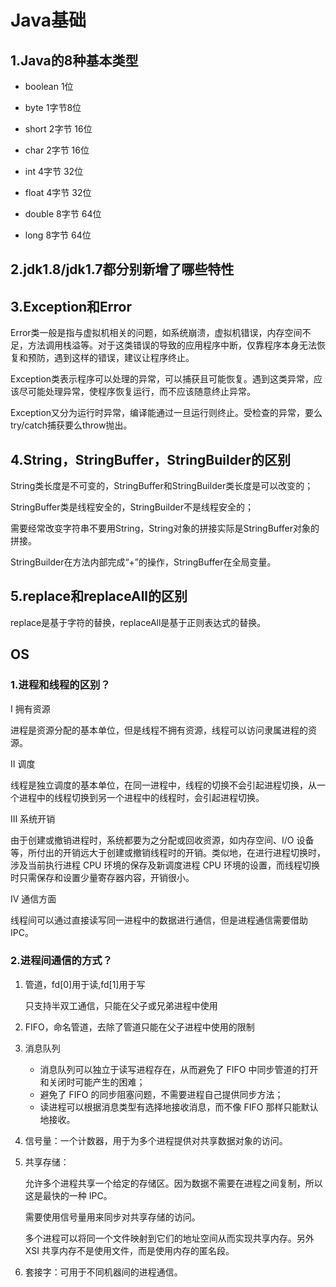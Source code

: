 # Java基础

## 1.Java的8种基本类型

- boolean 1位
- byte 1字节8位
- short 2字节 16位
- char 2字节 16位
- int 4字节 32位
- float 4字节 32位

- double 8字节 64位
- long 8字节 64位

## 2.jdk1.8/jdk1.7都分别新增了哪些特性



## 3.Exception和Error

Error类一般是指与虚拟机相关的问题，如系统崩溃，虚拟机错误，内存空间不足，方法调用栈溢等。对于这类错误的导致的应用程序中断，仅靠程序本身无法恢复和预防，遇到这样的错误，建议让程序终止。

Exception类表示程序可以处理的异常，可以捕获且可能恢复。遇到这类异常，应该尽可能处理异常，使程序恢复运行，而不应该随意终止异常。

Exception又分为运行时异常，编译能通过一旦运行则终止。受检查的异常，要么try/catch捕获要么throw抛出。

## 4.String，StringBuffer，StringBuilder的区别

String类长度是不可变的，StringBuffer和StringBuilder类长度是可以改变的；

StringBuffer类是线程安全的，StringBuilder不是线程安全的；

需要经常改变字符串不要用String，String对象的拼接实际是StringBuffer对象的拼接。

StringBuilder在方法内部完成“+”的操作，StringBuffer在全局变量。

## 5.replace和replaceAll的区别

replace是基于字符的替换，replaceAll是基于正则表达式的替换。

## OS

### 1.进程和线程的区别？

Ⅰ 拥有资源

进程是资源分配的基本单位，但是线程不拥有资源，线程可以访问隶属进程的资源。

Ⅱ 调度

线程是独立调度的基本单位，在同一进程中，线程的切换不会引起进程切换，从一个进程中的线程切换到另一个进程中的线程时，会引起进程切换。

Ⅲ 系统开销

由于创建或撤销进程时，系统都要为之分配或回收资源，如内存空间、I/O 设备等，所付出的开销远大于创建或撤销线程时的开销。类似地，在进行进程切换时，涉及当前执行进程 CPU 环境的保存及新调度进程 CPU 环境的设置，而线程切换时只需保存和设置少量寄存器内容，开销很小。

Ⅳ 通信方面

线程间可以通过直接读写同一进程中的数据进行通信，但是进程通信需要借助 IPC。

### 2.进程间通信的方式？

1. 管道，fd[0]用于读,fd[1]用于写

   只支持半双工通信，只能在父子或兄弟进程中使用

2. FIFO，命名管道，去除了管道只能在父子进程中使用的限制

3. 消息队列

   - 消息队列可以独立于读写进程存在，从而避免了 FIFO 中同步管道的打开和关闭时可能产生的困难；
   - 避免了 FIFO 的同步阻塞问题，不需要进程自己提供同步方法；
   - 读进程可以根据消息类型有选择地接收消息，而不像 FIFO 那样只能默认地接收。

4. 信号量：一个计数器，用于为多个进程提供对共享数据对象的访问。

5. 共享存储：

   允许多个进程共享一个给定的存储区。因为数据不需要在进程之间复制，所以这是最快的一种 IPC。

   需要使用信号量用来同步对共享存储的访问。

   多个进程可以将同一个文件映射到它们的地址空间从而实现共享内存。另外 XSI 共享内存不是使用文件，而是使用内存的匿名段。

6. 套接字：可用于不同机器间的进程通信。